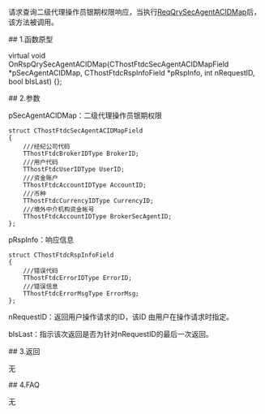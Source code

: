 <p>请求查询二级代理操作员银期权限响应，当执行<a href="../../CTHOSTFTDCTRADERSPI/REQQRYSECAGENTACIDMAP/">ReqQrySecAgentACIDMap</a>后，该方法被调用。</p>
<span class="anchor" id="050b6eab-9e7f-4e41-afda-113f89767521"></span>
## 1.函数原型
<p>virtual void OnRspQrySecAgentACIDMap(CThostFtdcSecAgentACIDMapField *pSecAgentACIDMap, CThostFtdcRspInfoField *pRspInfo, int nRequestID, bool bIsLast) {};</p>
<span class="anchor" id="07d501ce-2953-4533-a965-3d17be3814ae"></span>
## 2.参数
<p>pSecAgentACIDMap：二级代理操作员银期权限</p>
<pre><code>struct CThostFtdcSecAgentACIDMapField
{
    ///经纪公司代码
    TThostFtdcBrokerIDType BrokerID;
    ///用户代码
    TThostFtdcUserIDType UserID;
    ///资金账户
    TThostFtdcAccountIDType AccountID;
    ///币种
    TThostFtdcCurrencyIDType CurrencyID;
    ///境外中介机构资金帐号
    TThostFtdcAccountIDType BrokerSecAgentID;
};
</code></pre>
<p>pRspInfo：响应信息</p>
<pre><code>struct CThostFtdcRspInfoField
{
    ///错误代码
    TThostFtdcErrorIDType ErrorID;
    ///错误信息
    TThostFtdcErrorMsgType ErrorMsg;
};
</code></pre>
<p>nRequestID：返回用户操作请求的ID，该ID 由用户在操作请求时指定。</p>
<p>bIsLast：指示该次返回是否为针对nRequestID的最后一次返回。</p>
<span class="anchor" id="41a2c5a5-a3f0-4e0e-9a8a-ad5f65684d3e"></span>
## 3.返回
<p>无</p>
<span class="anchor" id="75da27e8-8df9-4c37-8e66-f0510f241a09"></span>
## 4.FAQ
<p>无</p>
